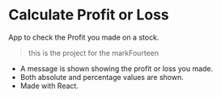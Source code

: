 # Calculate Profit or Loss
App to check the Profit you made on a stock.
> this is the project for the markFourteen
- A message is shown showing the profit or loss you made.
- Both absolute and percentage values are shown.
- Made with React. 